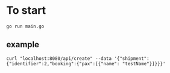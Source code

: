 # To start
```
go run main.go
```

## example
```
curl "localhost:8080/api/create" --data '{"shipment":{"identifier":2,"booking":{"pax":[{"name": "testName"}]}}}'
```